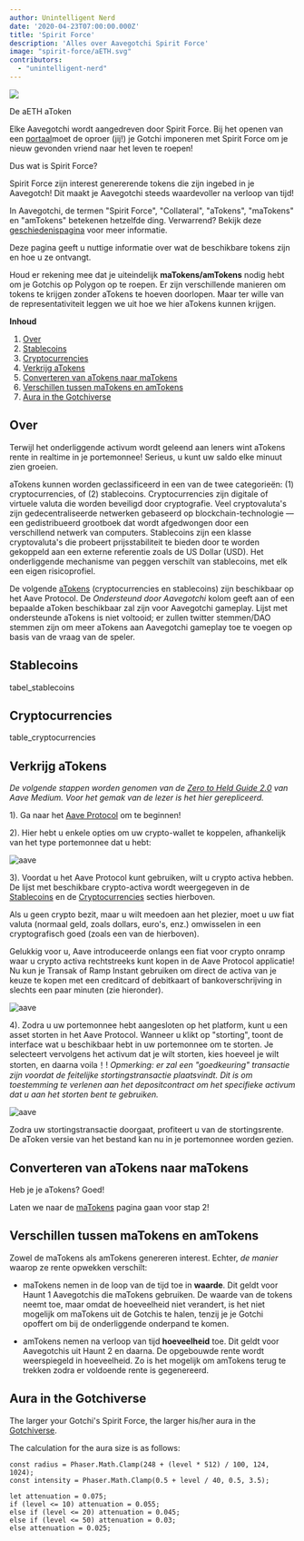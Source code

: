 ```yaml
---
author: Unintelligent Nerd
date: '2020-04-23T07:00:00.000Z'
title: 'Spirit Force'
description: 'Alles over Aavegotchi Spirit Force'
image: "spirit-force/aETH.svg"
contributors:
  - "unintelligent-nerd"
---
```


<div class="headerImageContainer">
<img class="headerImage" src="/spirit-force/aETH.png">
<p class="headerImageText">De aETH aToken</p>
</div>

Elke Aavegotchi wordt aangedreven door Spirit Force. Bij het openen van een [portaal](/portals)moet de oproer (jij!) je Gotchi imponeren met Spirit Force om je nieuw gevonden vriend naar het leven te roepen!

Dus wat is Spirit Force?

Spirit Force zijn interest genererende tokens die zijn ingebed in je Aavegotch! Dit maakt je Aavegotchi steeds waardevoller na verloop van tijd!

In Aavegotchi, de termen "Spirit Force", "Collateral", "aTokens", "maTokens" en "amTokens" betekenen hetzelfde ding. Verwarrend? Bekijk deze [geschiedenispagina](/spirit-force-history) voor meer informatie.

Deze pagina geeft u nuttige informatie over wat de beschikbare tokens zijn en hoe u ze ontvangt.

Houd er rekening mee dat je uiteindelijk **maTokens/amTokens** nodig hebt om je Gotchis op Polygon op te roepen. Er zijn verschillende manieren om tokens te krijgen zonder aTokens te hoeven doorlopen. Maar ter wille van de representativiteit leggen we uit hoe we hier aTokens kunnen krijgen.

<div class="contentsBox">

**Inhoud**

<ol>
<li><a href=#about>Over</a></li>
<li><a href=#stablecoins>Stablecoins</a></li>
<li><a href=#cryptocurrencies>Cryptocurrencies</a></li>
<li><a href=#getting-atokens>Verkrijg aTokens</a></li>
<li><a href=#converting-atokens-into-matokens>Converteren van aTokens naar maTokens</a></li>
<li><a href=#differences-between-matokens-and-amtokens>Verschillen tussen maTokens en amTokens</a></li>
<li><a href=#aura-in-the-gotchiverse>Aura in the Gotchiverse</a></li>
</ol>

</div>

## Over

Terwijl het onderliggende activum wordt geleend aan leners wint aTokens rente in realtime in je portemonnee! Serieus, u kunt uw saldo elke minuut zien groeien.

aTokens kunnen worden geclassificeerd in een van de twee categorieën: (1) cryptocurrencies, of (2) stablecoins. Cryptocurrencies zijn digitale of virtuele valuta die worden beveiligd door cryptografie. Veel cryptovaluta's zijn gedecentraliseerde netwerken gebaseerd op blockchain-technologie — een gedistribueerd grootboek dat wordt afgedwongen door een verschillend netwerk van computers. Stablecoins zijn een klasse cryptovaluta's die probeert prijsstabiliteit te bieden door te worden gekoppeld aan een externe referentie zoals de US Dollar (USD). Het onderliggende mechanisme van peggen verschilt van stablecoins, met elk een eigen risicoprofiel.

De volgende [aTokens](https://docs.aave.com/developers/deployed-contracts/deployed-contract-instances) (cryptocurrencies en stablecoins) zijn beschikbaar op het Aave Protocol. De *Ondersteund door Aavegotchi* kolom geeft aan of een bepaalde aToken beschikbaar zal zijn voor Aavegotchi gameplay. Lijst met ondersteunde aTokens is niet voltooid; er zullen twitter stemmen/DAO stemmen zijn om meer aTokens aan Aavegotchi gameplay toe te voegen op basis van de vraag van de speler.

## Stablecoins

tabel_stablecoins

## Cryptocurrencies

table_cryptocurrencies

## Verkrijg aTokens

*De volgende stappen worden genomen van de [Zero to Held Guide 2.0](https://medium.com/aave/aave-protocol-zero-to-hero-guide-e3f206e57e45) van Aave Medium. Voor het gemak van de lezer is het hier gerepliceerd.*

1). Ga naar het <a href = "https://app.aave.com/">Aave Protocol</a> om te beginnen!

2). Hier hebt u enkele opties om uw crypto-wallet te koppelen, afhankelijk van het type portemonnee dat u hebt:

<img src = "/spirit-force/connect-your-wallet.png" alt = "aave" class="bodyImage" />

3). Voordat u het Aave Protocol kunt gebruiken, wilt u crypto activa hebben. De lijst met beschikbare crypto-activa wordt weergegeven in de <a href=#stablecoins>Stablecoins</a> en de <a href=#cryptocurrencies>Cryptocurrencies</a> secties hierboven.

Als u geen crypto bezit, maar u wilt meedoen aan het plezier, moet u uw fiat valuta (normaal geld, zoals dollars, euro's, enz.) omwisselen in een cryptografisch goed (zoals een van de hierboven).

Gelukkig voor u, Aave introduceerde onlangs een fiat voor crypto onramp waar u crypto activa rechtstreeks kunt kopen in de Aave Protocol applicatie! Nu kun je Transak of Ramp Instant gebruiken om direct de activa van je keuze te kopen met een creditcard of debitkaart of bankoverschrijving in slechts een paar minuten (zie hieronder).

<img src = "/spirit-force/buy-with-fiat.png" alt = "aave" class="bodyImage" />

4). Zodra u uw portemonnee hebt aangesloten op het platform, kunt u een asset storten in het Aave Protocol. Wanneer u klikt op "storting", toont de interface wat u beschikbaar hebt in uw portemonnee om te storten. Je selecteert vervolgens het activum dat je wilt storten, kies hoeveel je wilt storten, en daarna voila！! *Opmerking: er zal een "goedkeuring" transactie zijn voordat de feitelijke stortingstransactie plaatsvindt. Dit is om toestemming te verlenen aan het depositcontract om het specifieke activum dat u aan het storten bent te gebruiken.*

<img src = "/spirit-force/deposit.gif" alt = "aave" class="bodyImage" />

Zodra uw stortingstransactie doorgaat, profiteert u van de stortingsrente. De aToken versie van het bestand kan nu in je portemonnee worden gezien.

## Converteren van aTokens naar maTokens

Heb je je aTokens? Goed!

Laten we naar de [maTokens](/matokens) pagina gaan voor stap 2!

## Verschillen tussen maTokens en amTokens

Zowel de maTokens als amTokens genereren interest. Echter, *de manier* waarop ze rente opwekken verschilt:

* maTokens nemen in de loop van de tijd toe in **waarde**. Dit geldt voor Haunt 1 Aavegotchis die maTokens gebruiken. De waarde van de tokens neemt toe, maar omdat de hoeveelheid niet verandert, is het niet mogelijk om maTokens uit de Gotchis te halen, tenzij je je Gotchi opoffert om bij de onderliggende onderpand te komen.

* amTokens nemen na verloop van tijd **hoeveelheid** toe. Dit geldt voor Aavegotchis uit Haunt 2 en daarna. De opgebouwde rente wordt weerspiegeld in hoeveelheid. Zo is het mogelijk om amTokens terug te trekken zodra er voldoende rente is gegenereerd.

## Aura in the Gotchiverse

The larger your Gotchi's Spirit Force, the larger his/her aura in the [Gotchiverse](/gotchiverse).

The calculation for the aura size is as follows:

```
const radius = Phaser.Math.Clamp(248 + (level * 512) / 100, 124, 1024);
const intensity = Phaser.Math.Clamp(0.5 + level / 40, 0.5, 3.5);

let attenuation = 0.075;
if (level <= 10) attenuation = 0.055;
else if (level <= 20) attenuation = 0.045;
else if (level <= 50) attenuation = 0.03;
else attenuation = 0.025;
```